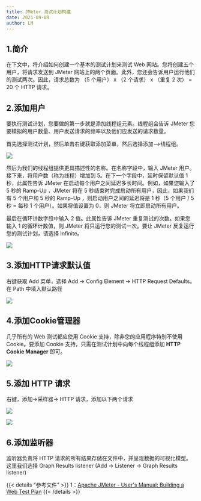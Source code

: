 ```yaml
---
title: JMeter 测试计划构建
date: 2021-09-09
author: LM
---
```


## 1.简介

‎在下文中，将介绍如何创建一个基本‎‎的测试计划‎‎来测试 Web 网站。您将创建五个用户，将请求发送到 JMeter 网站上的两个页面。此外，您还会告诉用户运行他们的测试两次。因此，请求总数为 （5 个用户） x （2 个请求） x （重复 2 次） = 20 个 HTTP 请求。

## 2.添加用户

要执行测试计划，您要做的第一步就是添加‎‎线程组‎‎元素。线程组会告诉 JMeter 您要模拟的用户数量、用户发送请求的频率以及他们应发送的请求数量。‎

首先选择测试计划，然后单击右键获取添加菜单，然后选择添加—>线程组。‎

![](/images/drawingbed/img/202204291754285.png)

然后为我们的线程组提供更具描述性的名称。在名称字段中，输入 JMeter 用户。‎接下来，将用户数（称为线程）增加到 5。‎‎在下一个字段中，延时保留默认值 1 秒，此属性告诉 JMeter 在启动每个用户之间延迟多长时间。例如，如果您输入了 5 秒的 Ramp-Up ，JMeter 将在 5 秒结束时完成启动所有用户，因此，如果我们有 5 个用户和 5 秒的 Ramp-Up ，则启动用户之间的延迟将是 1 秒（5 个用户 / 5 秒 = 每秒 1 个用户）。如果将值设置为 0，则 JMeter 将立即启动所有用户。‎

‎最后在循环计数字段中输入 2 值。此属性告诉 JMeter 重复测试的次数。如果您输入 1 的循环计数值，则 JMeter 将只运行您的测试一次。要让 JMeter 反复运行您的测试计划，请选择 Infinite。

![](/images/drawingbed/img/202204291754077.png)

## 3.添加HTTP请求默认值

右键获取 Add 菜单，选择 Add → Config Element → HTTP Request Defaults。在 Path 中填入默认路径

![](/images/drawingbed/img/202204291754950.png)

## 4.添加Cookie管理器

几乎所有的 Web 测试都应使用 Cookie 支持，除非您的应用程序特别不使用 Cookie。要添加 Cookie 支持，只需在测试计划中向每个线程组添加 **HTTP Cookie Manager** 即可。

![](/images/drawingbed/img/202204291754742.png)

## 5.添加 HTTP 请求

右键，添加→采样器→ HTTP 请求，添加以下两个请求

![](/images/drawingbed/img/202204291754840.png)

![](/images/drawingbed/img/202204291755738.png)

## 6.添加监听器

监听器负责将 HTTP 请求的所有结果存储在文件中，并呈现数据的可视化模型。‎这里我们选择 Graph Results listener (Add → Listener → Graph Results listener)

{{< details "参考文件" >}} 
1：[Apache JMeter - User's Manual: Building a Web Test Plan](https://jmeter.apache.org/usermanual/build-web-test-plan.html)
{{< /details >}}